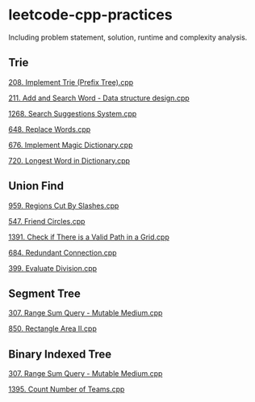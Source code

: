 # leetcode-cpp-practices

Including problem statement, solution, runtime and complexity analysis.

## Trie

[208. Implement Trie (Prefix Tree).cpp](https://github.com/keineahnung2345/leetcode-cpp-practices/blob/master/208.%20Implement%20Trie%20(Prefix%20Tree).cpp)

[211. Add and Search Word - Data structure design.cpp](https://github.com/keineahnung2345/leetcode-cpp-practices/blob/master/211.%20Add%20and%20Search%20Word%20-%20Data%20structure%20design.cpp)

[1268. Search Suggestions System.cpp](https://github.com/keineahnung2345/leetcode-cpp-practices/blob/master/1268.%20Search%20Suggestions%20System.cpp)

[648. Replace Words.cpp](https://github.com/keineahnung2345/leetcode-cpp-practices/blob/master/648.%20Replace%20Words.cpp)

[676. Implement Magic Dictionary.cpp](https://github.com/keineahnung2345/leetcode-cpp-practices/blob/master/676.%20Implement%20Magic%20Dictionary.cpp)

[720. Longest Word in Dictionary.cpp](https://github.com/keineahnung2345/leetcode-cpp-practices/blob/master/720.%20Longest%20Word%20in%20Dictionary.cpp)

## Union Find
[959. Regions Cut By Slashes.cpp](https://github.com/keineahnung2345/leetcode-cpp-practices/blob/master/959.%20Regions%20Cut%20By%20Slashes.cpp)

[547. Friend Circles.cpp](https://github.com/keineahnung2345/leetcode-cpp-practices/blob/master/547.%20Friend%20Circles.cpp)

[1391. Check if There is a Valid Path in a Grid.cpp](https://github.com/keineahnung2345/leetcode-cpp-practices/blob/master/1391.%20Check%20if%20There%20is%20a%20Valid%20Path%20in%20a%20Grid.cpp)

[684. Redundant Connection.cpp](https://github.com/keineahnung2345/leetcode-cpp-practices/blob/master/684.%20Redundant%20Connection.cpp)

[399. Evaluate Division.cpp](https://github.com/keineahnung2345/leetcode-cpp-practices/blob/master/399.%20Evaluate%20Division.cpp)

## Segment Tree
[307. Range Sum Query - Mutable Medium.cpp](https://github.com/keineahnung2345/leetcode-cpp-practices/blob/master/307.%20Range%20Sum%20Query%20-%20Mutable%20Medium.cpp)

[850. Rectangle Area II.cpp](https://github.com/keineahnung2345/leetcode-cpp-practices/blob/master/850.%20Rectangle%20Area%20II.cpp)

## Binary Indexed Tree

[307. Range Sum Query - Mutable Medium.cpp](https://github.com/keineahnung2345/leetcode-cpp-practices/blob/master/307.%20Range%20Sum%20Query%20-%20Mutable%20Medium.cpp)

[1395. Count Number of Teams.cpp](https://github.com/keineahnung2345/leetcode-cpp-practices/blob/master/1395.%20Count%20Number%20of%20Teams.cpp)
